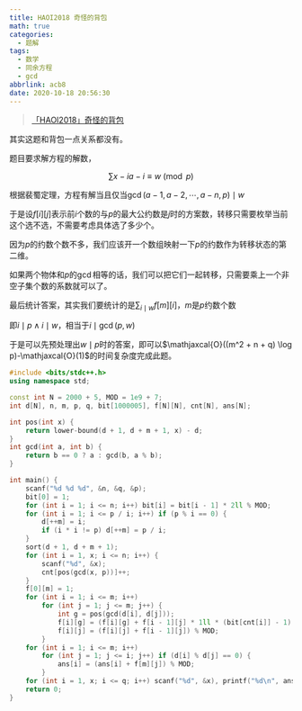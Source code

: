 ```yaml
---
title: HAOI2018 奇怪的背包
math: true
categories:
  - 题解
tags:
  - 数学
  - 同余方程
  - gcd
abbrlink: acb8
date: 2020-10-18 20:56:30
---
```



> [「HAOI2018」奇怪的背包](https://loj.ac/problem/2524)



其实这题和背包一点关系都没有。   


题目要求解方程的解数，

$$\sum x-ia-i\equiv w\pmod p$$  

根据裴蜀定理，方程有解当且仅当$\gcd(a-1,a-2,\cdots,a-n,p)\mid w$  

于是设$f[i][j]$表示前$i$个数的与$p$的最大公约数是$j$时的方案数，转移只需要枚举当前这个选不选，不需要考虑具体选了多少个。  



因为$p$的约数个数不多，我们应该开一个数组映射一下$p$的约数作为转移状态的第二维。  

如果两个物体和$p$的$\gcd$相等的话，我们可以把它们一起转移，只需要乘上一个非空子集个数的系数就可以了。



最后统计答案，其实我们要统计的是$\sum_{i\mid w}f[m][i]$，$m$是$p$约数个数  

即$i\mid p \wedge i\mid w$，相当于$i\mid \gcd(p,w)$  

于是可以先预处理出$w\mid p$时的答案，即可以$\mathjaxcal{O}((m^2 + n + q) \log p)-\mathjaxcal{O}(1)$的时间复杂度完成此题。  



```cpp
#include <bits/stdc++.h>
using namespace std;

const int N = 2000 + 5, MOD = 1e9 + 7;
int d[N], n, m, p, q, bit[1000005], f[N][N], cnt[N], ans[N];

int pos(int x) {
	return lower-bound(d + 1, d + m + 1, x) - d;
}
int gcd(int a, int b) {
	return b == 0 ? a : gcd(b, a % b);
}

int main() {
    scanf("%d %d %d", &n, &q, &p);
    bit[0] = 1;
    for (int i = 1; i <= n; i++) bit[i] = bit[i - 1] * 2ll % MOD;
    for (int i = 1; i <= p / i; i++) if (p % i == 0) {
        d[++m] = i;
        if (i * i != p) d[++m] = p / i;
    }
    sort(d + 1, d + m + 1);
    for (int i = 1, x; i <= n; i++) {
    	scanf("%d", &x);
    	cnt[pos(gcd(x, p))]++;
    }
    f[0][m] = 1;
    for (int i = 1; i <= m; i++)
    	for (int j = 1; j <= m; j++) {
    		int g = pos(gcd(d[i], d[j]));
    		f[i][g] = (f[i][g] + f[i - 1][j] * 1ll * (bit[cnt[i]] - 1) % MOD) % MOD;
    		f[i][j] = (f[i][j] + f[i - 1][j]) % MOD;
    	}
    for (int i = 1; i <= m; i++)
    	for (int j = 1; j <= i; j++) if (d[i] % d[j] == 0) {
    		ans[i] = (ans[i] + f[m][j]) % MOD;
    	}
    for (int i = 1, x; i <= q; i++) scanf("%d", &x), printf("%d\n", ans[pos(gcd(p, x))]);
    return 0;
}
```



